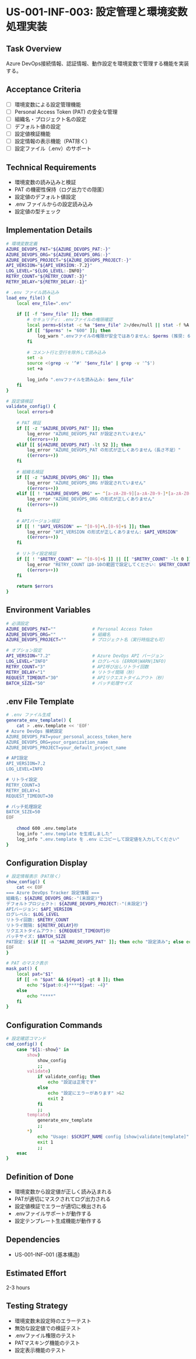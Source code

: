# US-001-INF-003: 設定管理と環境変数処理実装

## Task Overview
Azure DevOps接続情報、認証情報、動作設定を環境変数で管理する機能を実装する。

## Acceptance Criteria
- [ ] 環境変数による設定管理機能
- [ ] Personal Access Token (PAT) の安全な管理
- [ ] 組織名・プロジェクト名の設定
- [ ] デフォルト値の設定
- [ ] 設定値検証機能
- [ ] 設定情報の表示機能（PAT除く）
- [ ] 設定ファイル（.env）のサポート

## Technical Requirements
- 環境変数の読み込みと検証
- PAT の機密性保持（ログ出力での隠匿）
- 設定値のデフォルト値設定
- .env ファイルからの設定読み込み
- 設定値の型チェック

## Implementation Details
```bash
# 環境変数定義
AZURE_DEVOPS_PAT="${AZURE_DEVOPS_PAT:-}"
AZURE_DEVOPS_ORG="${AZURE_DEVOPS_ORG:-}"
AZURE_DEVOPS_PROJECT="${AZURE_DEVOPS_PROJECT:-}"
API_VERSION="${API_VERSION:-7.2}"
LOG_LEVEL="${LOG_LEVEL:-INFO}"
RETRY_COUNT="${RETRY_COUNT:-3}"
RETRY_DELAY="${RETRY_DELAY:-1}"

# .env ファイル読み込み
load_env_file() {
    local env_file=".env"
    
    if [[ -f "$env_file" ]]; then
        # セキュリティ: .envファイルの権限確認
        local perms=$(stat -c %a "$env_file" 2>/dev/null || stat -f %A "$env_file" 2>/dev/null)
        if [[ "$perms" != "600" ]]; then
            log_warn ".envファイルの権限が安全ではありません: $perms (推奨: 600)"
        fi
        
        # コメント行と空行を除外して読み込み
        set -a
        source <(grep -v '^#' "$env_file" | grep -v '^$')
        set +a
        
        log_info ".envファイルを読み込み: $env_file"
    fi
}

# 設定値検証
validate_config() {
    local errors=0
    
    # PAT 検証
    if [[ -z "$AZURE_DEVOPS_PAT" ]]; then
        log_error "AZURE_DEVOPS_PAT が設定されていません"
        ((errors++))
    elif [[ ${#AZURE_DEVOPS_PAT} -lt 52 ]]; then
        log_error "AZURE_DEVOPS_PAT の形式が正しくありません（長さ不足）"
        ((errors++))
    fi
    
    # 組織名検証
    if [[ -z "$AZURE_DEVOPS_ORG" ]]; then
        log_error "AZURE_DEVOPS_ORG が設定されていません"
        ((errors++))
    elif [[ ! "$AZURE_DEVOPS_ORG" =~ ^[a-zA-Z0-9][a-zA-Z0-9-]*[a-zA-Z0-9]$ ]]; then
        log_error "AZURE_DEVOPS_ORG の形式が正しくありません"
        ((errors++))
    fi
    
    # APIバージョン検証
    if [[ ! "$API_VERSION" =~ ^[0-9]+\.[0-9]+$ ]]; then
        log_error "API_VERSION の形式が正しくありません: $API_VERSION"
        ((errors++))
    fi
    
    # リトライ設定検証
    if [[ ! "$RETRY_COUNT" =~ ^[0-9]+$ ]] || [[ "$RETRY_COUNT" -lt 0 ]] || [[ "$RETRY_COUNT" -gt 10 ]]; then
        log_error "RETRY_COUNT は0-10の範囲で設定してください: $RETRY_COUNT"
        ((errors++))
    fi
    
    return $errors
}
```

## Environment Variables
```bash
# 必須設定
AZURE_DEVOPS_PAT=""              # Personal Access Token
AZURE_DEVOPS_ORG=""              # 組織名
AZURE_DEVOPS_PROJECT=""          # プロジェクト名（実行時指定も可）

# オプション設定
API_VERSION="7.2"                # Azure DevOps API バージョン
LOG_LEVEL="INFO"                 # ログレベル (ERROR|WARN|INFO)
RETRY_COUNT="3"                  # API呼び出しリトライ回数
RETRY_DELAY="1"                  # リトライ間隔（秒）
REQUEST_TIMEOUT="30"             # APIリクエストタイムアウト（秒）
BATCH_SIZE="50"                  # バッチ処理サイズ
```

## .env File Template
```bash
# .env ファイル生成
generate_env_template() {
    cat > .env.template << 'EOF'
# Azure DevOps 接続設定
AZURE_DEVOPS_PAT=your_personal_access_token_here
AZURE_DEVOPS_ORG=your_organization_name
AZURE_DEVOPS_PROJECT=your_default_project_name

# API設定
API_VERSION=7.2
LOG_LEVEL=INFO

# リトライ設定
RETRY_COUNT=3
RETRY_DELAY=1
REQUEST_TIMEOUT=30

# バッチ処理設定
BATCH_SIZE=50
EOF
    
    chmod 600 .env.template
    log_info ".env.template を生成しました"
    log_info ".env.template を .env にコピーして設定値を入力してください"
}
```

## Configuration Display
```bash
# 設定情報表示（PAT除く）
show_config() {
    cat << EOF
=== Azure DevOps Tracker 設定情報 ===
組織名: ${AZURE_DEVOPS_ORG:-"(未設定)"}
デフォルトプロジェクト: ${AZURE_DEVOPS_PROJECT:-"(未設定)"}
APIバージョン: $API_VERSION
ログレベル: $LOG_LEVEL
リトライ回数: $RETRY_COUNT
リトライ間隔: ${RETRY_DELAY}秒
リクエストタイムアウト: ${REQUEST_TIMEOUT}秒
バッチサイズ: $BATCH_SIZE
PAT設定: $(if [[ -n "$AZURE_DEVOPS_PAT" ]]; then echo "設定済み"; else echo "未設定"; fi)
EOF
}

# PAT のマスク表示
mask_pat() {
    local pat="$1"
    if [[ -n "$pat" && ${#pat} -gt 8 ]]; then
        echo "${pat:0:4}****${pat: -4}"
    else
        echo "****"
    fi
}
```

## Configuration Commands
```bash
# 設定確認コマンド
cmd_config() {
    case "${1:-show}" in
        show)
            show_config
            ;;
        validate)
            if validate_config; then
                echo "設定は正常です"
            else
                echo "設定にエラーがあります" >&2
                exit 2
            fi
            ;;
        template)
            generate_env_template
            ;;
        *)
            echo "Usage: $SCRIPT_NAME config [show|validate|template]" >&2
            exit 1
            ;;
    esac
}
```

## Definition of Done
- 環境変数から設定値が正しく読み込まれる
- PATが適切にマスクされてログ出力される
- 設定値検証でエラーが適切に検出される
- .envファイルサポートが動作する
- 設定テンプレート生成機能が動作する

## Dependencies
- US-001-INF-001 (基本構造)

## Estimated Effort
2-3 hours

## Testing Strategy
- 環境変数未設定時のエラーテスト
- 無効な設定値での検証テスト
- .envファイル権限のテスト
- PATマスキング機能のテスト
- 設定表示機能のテスト